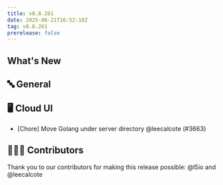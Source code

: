 ```yaml
---
title: v0.8.261
date: 2025-06-21T16:52:18Z
tag: v0.8.261
prerelease: false
---
```


## What's New
## 🔤 General
## 🖥 Cloud UI

- [Chore] Move Golang under server directory @leecalcote (#3663)

## 👨🏽‍💻 Contributors

Thank you to our contributors for making this release possible:
@l5io and @leecalcote

